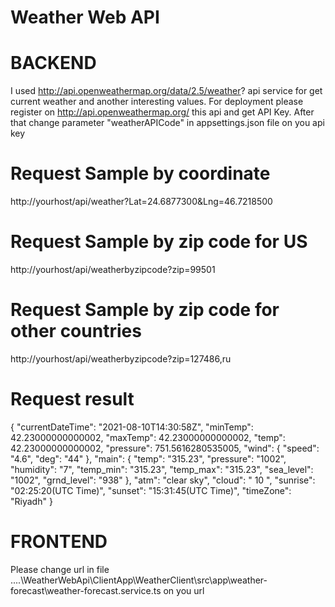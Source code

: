 # Weather Web API
# BACKEND 
I used http://api.openweathermap.org/data/2.5/weather? api service for get current weather and another interesting values. For deployment please register
on http://api.openweathermap.org/ this api and get API Key. After that change parameter "weatherAPICode" in appsettings.json file on you api key
# Request Sample by coordinate
http://yourhost/api/weather?Lat=24.6877300&Lng=46.7218500

# Request Sample by zip code for US
http://yourhost/api/weatherbyzipcode?zip=99501

# Request Sample by zip code for other countries
http://yourhost/api/weatherbyzipcode?zip=127486,ru
# Request result
{
    "currentDateTime": "2021-08-10T14:30:58Z",
    "minTemp": 42.23000000000002,
    "maxTemp": 42.23000000000002,
    "temp": 42.23000000000002,
    "pressure": 751.5616280535005,
    "wind": {
        "speed": "4.6",
        "deg": "44"
    },
    "main": {
        "temp": "315.23",
        "pressure": "1002",
        "humidity": "7",
        "temp_min": "315.23",
        "temp_max": "315.23",
        "sea_level": "1002",
        "grnd_level": "938"
    },
    "atm": "clear sky",
    "cloud": " 10 ",
    "sunrise": "02:25:20(UTC Time)",
    "sunset": "15:31:45(UTC Time)",
    "timeZone": "Riyadh"
}


# FRONTEND
Please change url in file ....\WeatherWebApi\ClientApp\WeatherClient\src\app\weather-forecast\weather-forecast.service.ts  on you url
